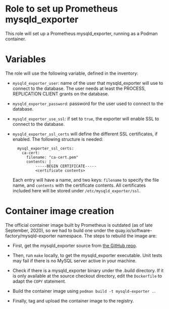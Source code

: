Role to set up Prometheus mysqld_exporter
=========================================

This role will set up a Prometheus mysqld_exporter, running as a Podman
container.

# Variables

The role will use the following variable, defined in the inventory:

* `mysqld_exporter_user`: name of the user that mysqld_exporter will use to
  connect to the database. The user needs at least the PROCESS, REPLICATION CLIENT
  grants on the database.

* `mysqld_exporter_password`: password for the user used to connect to the
  database.

* `mysqld_exporter_use_ssl`: if set to `true`, the exporter will enable SSL
  to connect to the database.

* `mysqld_exporter_ssl_certs` will define the different SSL certificates, if enabled.
  The following structure is needed:

        mysql_exporter_ssl_certs:
          ca-cert:
            filename: "ca-cert.pem"
            contents: |
                -----BEGIN CERTIFICATE-----
                <certificate contents>

  Each entry will have a name, and two keys: `filename` to specify the file
  name, and `contents` with the certificate contents. All certificates included
  here will be stored under `/etc/mysqld_exporter/ssl`.

# Container image creation

The official container image built by Prometheus is outdated (as of late September,
2020), so we had to build one under the quay.io/software-factory/mysqld-exporter
namespace. The steps to rebuild the image are:

* First, get the mysqld_exporter source from
  [the GitHub repo](https://github.com/prometheus/mysqld_exporter).

* Then, run `make` locally, to get the mysqld_exporter executable. Unit tests may
  fail if there is no MySQL server active in your machine.

* Check if there is a mysqld_exporter binary under the .build directory. If it is
  only available at the source checkout directory, edit the `Dockerfile` to adapt
  the `COPY` statement.

* Build the container image using `podman build -t mysqld-exporter .`.

* Finally, tag and upload the container image to the registry.
